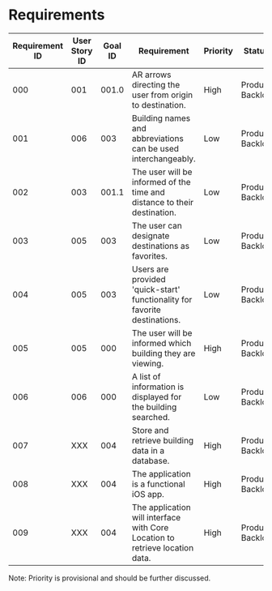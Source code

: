 # Requirements

| Requirement ID | User Story ID | Goal ID | Requirement | Priority | Status |
|-|-|-|-|-|-|
| 000 | 001 | 001.0 | AR arrows directing the user from origin to destination. | High | Product Backlog |
| 001 | 006 | 003 | Building names and abbreviations can be used interchangeably. | Low | Product Backlog |
| 002 | 003 | 001.1 | The user will be informed of the time and distance to their destination. | Low | Product Backlog |
| 003 | 005 | 003 | The user can designate destinations as favorites. | Low | Product Backlog |
| 004 | 005 | 003 | Users are provided 'quick-start' functionality for favorite destinations. | Low | Product Backlog |
| 005 | 005 | 000 | The user will be informed which building they are viewing. | High | Product Backlog |
| 006 | 006 | 000 | A list of information is displayed for the building searched. | Low | Product Backlog |
| 007 | XXX | 004 | Store and retrieve building data in a database. | High | Product Backlog |
| 008 | XXX | 004 | The application is a functional iOS app. | High | Product Backlog |
| 009 | XXX | 004 | The application will interface with Core Location to retrieve location data. | High | Product Backlog |

Note: Priority is provisional and should be further discussed.

